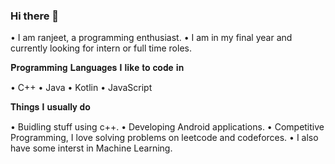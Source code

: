 ### Hi there 👋

<!--
**ranjoy457/ranjoy457** is a ✨ _special_ ✨ repository because its `README.md` (this file) appears on your GitHub profile.

Here are some ideas to get you started:

- 🔭 I’m currently working on ...
- 🌱 I’m currently learning ...
- 👯 I’m looking to collaborate on ...
- 🤔 I’m looking for help with ...
- 💬 Ask me about ...
- 📫 How to reach me: ...
- 😄 Pronouns: ...
- ⚡ Fun fact: ...
-->

• I am ranjeet, a programming enthusiast.
• I am in my final year and currently looking for intern or full time roles.

𝐏𝐫𝐨𝐠𝐫𝐚𝐦𝐦𝐢𝐧𝐠 𝐋𝐚𝐧𝐠𝐮𝐚𝐠𝐞𝐬 𝐈 𝐥𝐢𝐤𝐞 𝐭𝐨 𝐜𝐨𝐝𝐞 𝐢𝐧

• C++
• Java
• Kotlin 
• JavaScript 

𝐓𝐡𝐢𝐧𝐠𝐬 𝐈 𝐮𝐬𝐮𝐚𝐥𝐥𝐲 𝐝𝐨

• Buidling stuff using c++.
• Developing Android applications.
• Competitive Programming, I love solving problems on leetcode and codeforces.
• I also have some interst in Machine Learning. 


